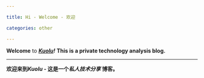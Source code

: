 ```yaml
---

title: Hi - Welcome - 欢迎

categories: other

---
```


**Welcome** to **_[Kuolu](http://kuo.lu/)!_** **This is a private technology analysis blog.**

---

**欢迎来到*Kuolu*  -  这是一个*私人技术分享* 博客。**